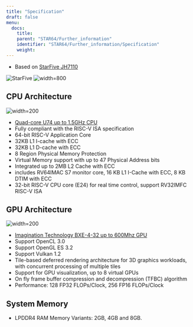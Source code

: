 ```yaml
---
title: "Specification"
draft: false
menu:
  docs:
    title:
    parent: "STAR64/Further_information"
    identifier: "STAR64/Further_information/Specification"
    weight: 
---
```


* Based on [StarFive JH7110](https://www.starfivetech.com/en/site/soc)

![StarFive](/documentation/images/StarFive.jpg)
![width=800](/documentation/images/JH7110_Block_Diagram.png)

## CPU Architecture
![width=200](/documentation/images/SiFive.jpg)

* [Quad-core U74 up to 1.5GHz CPU](https://www.sifive.com/cores/u74)
* Fully compliant with the RISC-V ISA specification
* 64-bit RISC-V Application Core
* 32KB L1 I-cache with ECC
* 32KB L1 D-cache with ECC
* 8 Region Physical Memory Protection
* Virtual Memory support with up to 47 Physical Address bits
* Integrated up to 2MB L2 Cache with ECC
* includes RV64IMAC S7 monitor core, 16 KB L1 I-Cache with ECC, 8 KB DTIM with ECC
* 32-bit RISC-V CPU core (E24) for real time control, support RV32IMFC RISC-V ISA

## GPU Architecture
![width=200](/documentation/images/imgtech.png)

* [Imagination Technology BXE-4-32 up to 600Mhz GPU](https://www.imaginationtech.com/product/img-bxe-4-32-mc4/)
* Support OpenCL 3.0
* Support OpenGL ES 3.2
* Support Vulkan 1.2
* Tile-based deferred rendering architecture for 3D graphics workloads, with concurrent processing of multiple tiles
* Support for GPU visualization, up to 8 virtual GPUs
* On fly frame buffer compression and decompression (TFBC) algorithm
* Performance: 128 FP32 FLOPs/Clock, 256 FP16 FLOPs/Clock

## System Memory

* LPDDR4 RAM Memory Variants: 2GB, 4GB and 8GB.
